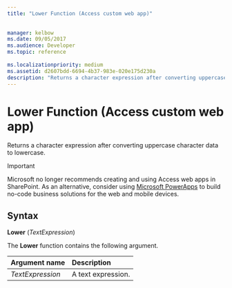 ```yaml
---
title: "Lower Function (Access custom web app)"
 
 
manager: kelbow
ms.date: 09/05/2017
ms.audience: Developer
ms.topic: reference
  
ms.localizationpriority: medium
ms.assetid: d2607bdd-6694-4b37-983e-020e175d230a
description: "Returns a character expression after converting uppercase character data to lowercase."
---
```


# Lower Function (Access custom web app)

Returns a character expression after converting uppercase character data to lowercase.
  
> [!IMPORTANT]
> Microsoft no longer recommends creating and using Access web apps in SharePoint. As an alternative, consider using [Microsoft PowerApps](https://powerapps.microsoft.com/) to build no-code business solutions for the web and mobile devices. 
  
## Syntax

 **Lower** (*TextExpression*) 
  
The **Lower** function contains the following argument. 
  
|**Argument name**|**Description**|
|:-----|:-----|
| *TextExpression*  <br/> |A text expression. |
   

